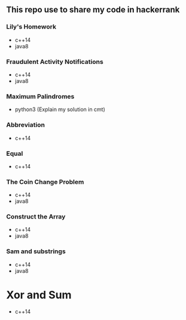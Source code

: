 ## This repo use to share my code in hackerrank

### Lily's Homework
 * c++14
 * java8

### Fraudulent Activity Notifications
 * c++14
 * java8

### Maximum Palindromes
 * python3 (Explain my solution in cmt)

### Abbreviation
 * c++14

### Equal
 * c++14

### The Coin Change Problem
 * c++14
 * java8

### Construct the Array
 * c++14
 * java8

### Sam and substrings
 * c++14
 * java8

# Xor and Sum
 * c++14
